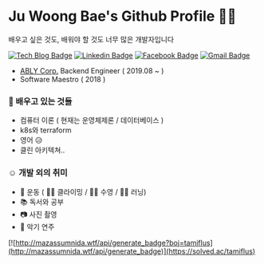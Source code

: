 # Ju Woong Bae's Github Profile 🙋‍♂️

배우고 싶은 것도, 배워야 할 것도 너무 많은 개발자입니다

[![Tech Blog Badge](http://img.shields.io/badge/-Tech%20blog-black?style=flat-square&logo=github&link=https://velog.io/@jbae)](https://velog.io/@jbae)
[![Linkedin Badge](https://img.shields.io/badge/-LinkedIn-blue?style=flat-square&logo=Linkedin&logoColor=white&link=https://www.linkedin.com/in/juungbae/)](https://www.linkedin.com/in/juungbae/) [![Facebook Badge](https://img.shields.io/badge/facebook-1877f2?style=flat-square&logo=facebook&logoColor=white&link=https://www.facebook.com/juungbae)](https://www.facebook.com/juungbae) [![Gmail Badge](https://img.shields.io/badge/Gmail-d14836?style=flat-square&logo=Gmail&logoColor=white&link=mailto:juungbae@gmail.com)](mailto:juungbae@gmail.com)

* [ABLY Corp.](https://recruit.ablycorp.co.kr/) Backend Engineer ( 2019.08 ~ )
* Software Maestro ( 2018 )


### 🤔 배우고 있는 것들
* 컴퓨터 이론 ( 현재는 운영체제론 / 데이터베이스 )
* k8s와 terraform
* 영어 😥
* 클린 아키텍쳐..

### ☺️ 개발 외의 취미
* 💪 운동 ( 🧗‍♂️ 클라이밍 / 🏊‍♂️ 수영 / 🏃‍♂️ 러닝)
* 📚 독서와 공부
* 📷 사진 촬영
* 🎸 악기 연주




[![http://mazassumnida.wtf/api/generate_badge?boj=tamiflus](http://mazassumnida.wtf/api/generate_badge)](https://solved.ac/tamiflus)
